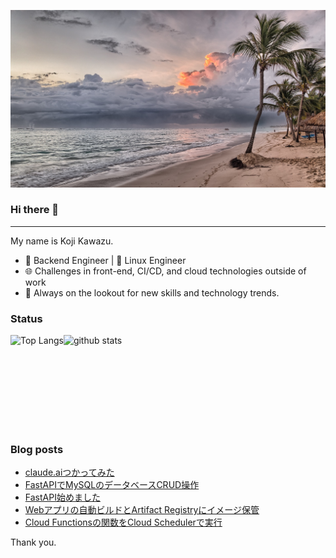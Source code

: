 <!--
**kojikawazu/kojikawazu** is a ✨ _special_ ✨ repository because its `README.md` (this file) appears on your GitHub profile.

Here are some ideas to get you started:

- 🔭 I’m currently working on ...
- 🌱 I’m currently learning ...
- 👯 I’m looking to collaborate on ...
- 🤔 I’m looking for help with ...
- 💬 Ask me about ...
- 📫 How to reach me: ...
- 😄 Pronouns: ...
- ⚡ Fun fact: ...
-->

![hello-world](./images/beach-1236581_1920.jpg)

### Hi there 👋

---

My name is Koji Kawazu.

- 🔧 Backend Engineer | 🐧 Linux Engineer
- 🌐 Challenges in front-end, CI/CD, and cloud technologies outside of work
- 📡 Always on the lookout for new skills and technology trends.


### Status

<div style="display: flex;">
  <img alt="Top Langs" height="150px" src="https://github-readme-stats.vercel.app/api/top-langs/?username=kojikawazu&https://github.com/anuraghazra/github-readme-stats" />
  <img alt="github stats" height="150px" src="https://github-readme-stats.vercel.app/api?username=kojikawazu&show_icons=true&theme=transparent" />
</div>

### Blog posts

<!-- BLOG-POST-LIST:START -->
- [claude.aiつかってみた](https://qiita.com/kawasan/items/8d61322c3fc35bf9928e)
- [FastAPIでMySQLのデータベースCRUD操作](https://zenn.dev/kou_kawa/articles/08-first-mysql-fastapi)
- [FastAPI始めました](https://zenn.dev/kou_kawa/articles/07-first-fastapi)
- [Webアプリの自動ビルドとArtifact Registryにイメージ保管](https://zenn.dev/kou_kawa/articles/06-artifact-registory)
- [Cloud Functionsの関数をCloud Schedulerで実行](https://zenn.dev/kou_kawa/articles/05-cloud-scheduler)
<!-- BLOG-POST-LIST:END -->

Thank you.